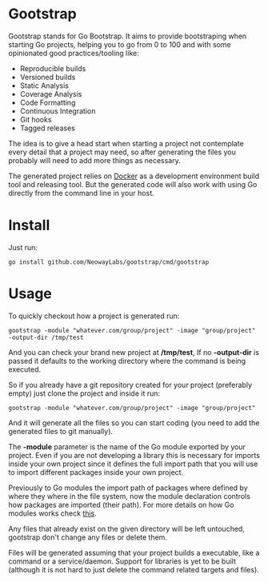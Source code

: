 # Gootstrap

Gootstrap stands for Go Bootstrap. It aims to provide bootstraping when
starting Go projects, helping you to go from 0 to 100 and with some
opinionated good practices/tooling like:

* Reproducible builds
* Versioned builds
* Static Analysis
* Coverage Analysis
* Code Formatting
* Continuous Integration
* Git hooks
* Tagged releases

The idea is to give a head start when starting a project not
contemplate every detail that a project may need, so after
generating the files you probably will need to add more
things as necessary.

The generated project relies on [Docker](https://www.docker.com/)
as a development environment build tool and releasing tool.
But the generated code will also work with using Go directly
from the command line in your host.

# Install

Just run:

```
go install github.com/NeowayLabs/gootstrap/cmd/gootstrap
```

# Usage

To quickly checkout how a project is generated run:

```
gootstrap -module "whatever.com/group/project" -image "group/project" -output-dir /tmp/test
```

And you can check your brand new project at **/tmp/test**,
If no **-output-dir** is passed it defaults
to the working directory where the command is being executed.

So if you already have a git repository created for your project
(preferably empty) just clone the project and inside it run:

```
gootstrap -module "whatever.com/group/project" -image "group/project"
```

And it will generate all the files so you can start coding
(you need to add the generated files to git manually).

The **-module** parameter is the name of the Go module exported by your
project. Even if you are not developing a library this is necessary
for imports inside your own project since it defines the full import
path that you will use to import different packages inside your
own project.

Previously to Go modules the import path of packages where defined
by where they where in the file system, now the module declaration
controls how packages are imported (their path). For more
details on how Go modules works check [this](https://blog.golang.org/using-go-modules).

Any files that already exist on the given directory will
be left untouched, gootstrap don't change any files or delete them.

Files will be generated assuming that your project builds a
executable, like a command or a service/daemon. Support for libraries
is yet to be built (although it is not hard to just delete the command
related targets and files).
